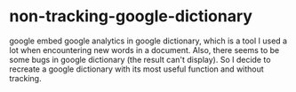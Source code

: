 # non-tracking-google-dictionary
google embed google analytics in google dictionary, which is a tool I used a lot when encountering new words in a document. Also, there seems to be some bugs in google dictionary (the result can't display). So I decide to recreate a google dictionary with its most useful function and without tracking.
